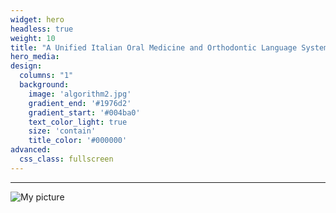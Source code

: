 ```yaml
---
widget: hero
headless: true
weight: 10
title: "A Unified Italian Oral Medicine and Orthodontic Language System: a prototype of Natural Language Processing application in healthcare"
hero_media: 
design:
  columns: "1"
  background:
    image: 'algorithm2.jpg'
    gradient_end: '#1976d2'
    gradient_start: '#004ba0'
    text_color_light: true
    size: 'contain'
    title_color: '#000000'
advanced:
  css_class: fullscreen
---
```


---

![My picture](UE_banner.png)